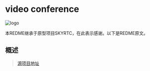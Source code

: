 # video conference
![logo](https://github.com/ddssingsong/webrtc_android/blob/master/art/logo1.png)

本REDME继承于原型项目SKYRTC，在此表示感谢。以下是REDME原文。

## 概述

> [源项目地址](<https://github.com/ddssingsong/webrtc_android>)

